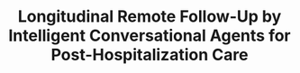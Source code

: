 ---
name: "Longitudinal Remote Follow Up By Intelligent Conversational"
title: "Longitudinal Remote Follow-Up by Intelligent Conversational Agents for Post-Hospitalization Care"
project: null
event: "AAAI Spring Symposium on AI and Health Communication"
authors:
- name: "Pfeifer, L."
- name: "Bickmore, T."
year: 2011
resources:
- name: "AAAI2011-pfeifer"
  src: "AAAI2011-pfeifer.pdf"
external_url: null
draft: false
---